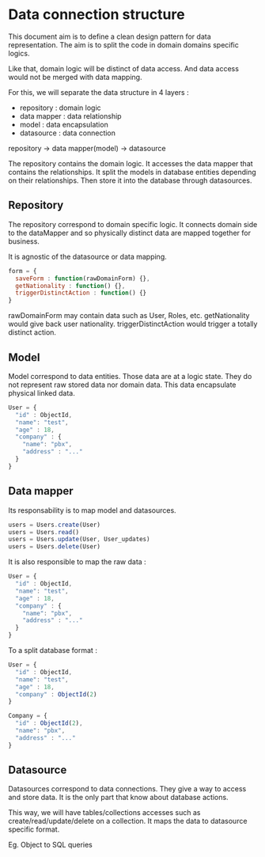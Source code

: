 # Data connection structure

This document aim is to define a clean design pattern for data representation.
The aim is to split the code in domain domains specific logics.

Like that, domain logic will be distinct of data access. And data access would not be merged with data mapping.

For this, we will separate the data structure in 4 layers :

- repository : domain logic
- data mapper : data relationship
- model : data encapsulation
- datasource : data connection

repository -> data mapper(model) -> datasource

The repository contains the domain logic. It accesses the data mapper that contains the relationships. It split the models in database entities depending on their relationships. Then store it into the database through datasources. 

## Repository

The repository correspond to domain specific logic.
It connects domain side to the dataMapper and so physically distinct data are mapped together for business.

It is agnostic of the datasource or data mapping.

```javascript
form = {
  saveForm : function(rawDomainForm) {},
  getNationality : function() {},
  triggerDistinctAction : function() {}
}
```

rawDomainForm may contain data such as User, Roles, etc.
getNationality would give back user nationality.
triggerDistinctAction would trigger a totally distinct action.

## Model

Model correspond to data entities. Those data are at a logic state. They do not represent raw stored data nor domain data.
This data encapsulate physical linked data.

```javascript
User = {
  "id" : ObjectId,
  "name": "test",
  "age" : 18,
  "company" : {
    "name": "pbx",
    "address" : "..."
  }
}

```

## Data mapper

Its responsability is to map model and datasources.

```javascript
users = Users.create(User)
users = Users.read()
users = Users.update(User, User_updates)
users = Users.delete(User)
```

It is also responsible to map the raw data :

```javascript
User = {
  "id" : ObjectId,
  "name": "test",
  "age" : 18,
  "company" : {
    "name": "pbx",
    "address" : "..."
  }
}
```

To a split database format :

```javascript
User = {
  "id" : ObjectId,
  "name": "test",
  "age" : 18,
  "company" : ObjectId(2)
}

Company = {
  "id" : ObjectId(2),
  "name": "pbx",
  "address" : "..."
}
```

## Datasource

Datasources correspond to data connections. They give a way to access and store data.
It is the only part that know about database actions.

This way, we will have tables/collections accesses such as create/read/update/delete on a collection.
It maps the data to datasource specific format.

Eg. Object to SQL queries

